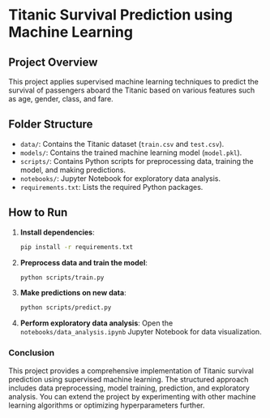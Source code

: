 # Titanic Survival Prediction using Machine Learning

## Project Overview
This project applies supervised machine learning techniques to predict the survival of passengers aboard the Titanic based on various features such as age, gender, class, and fare.

## Folder Structure
- `data/`: Contains the Titanic dataset (`train.csv` and `test.csv`).
- `models/`: Contains the trained machine learning model (`model.pkl`).
- `scripts/`: Contains Python scripts for preprocessing data, training the model, and making predictions.
- `notebooks/`: Jupyter Notebook for exploratory data analysis.
- `requirements.txt`: Lists the required Python packages.

## How to Run

1. **Install dependencies**:
   ```bash
   pip install -r requirements.txt

2. **Preprocess data and train the model**:
    ```bash
    python scripts/train.py

3. **Make predictions on new data**:
    ```bash
    python scripts/predict.py

4. **Perform exploratory data analysis**:
Open the ```notebooks/data_analysis.ipynb``` Jupyter Notebook for data visualization.


### Conclusion
This project provides a comprehensive implementation of Titanic survival prediction using supervised machine learning. The structured approach includes data preprocessing, model training, prediction, and exploratory analysis. You can extend the project by experimenting with other machine learning algorithms or optimizing hyperparameters further.
